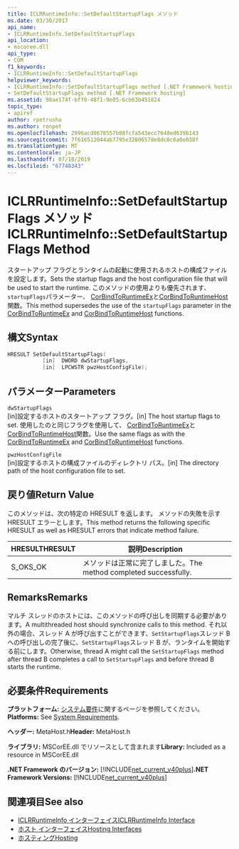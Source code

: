 ```yaml
---
title: ICLRRuntimeInfo::SetDefaultStartupFlags メソッド
ms.date: 03/30/2017
api_name:
- ICLRRuntimeInfo.SetDefaultStartupFlags
api_location:
- mscoree.dll
api_type:
- COM
f1_keywords:
- ICLRRuntimeInfo::SetDefaultStartupFlags
helpviewer_keywords:
- ICLRRuntimeInfo::SetDefaultStartupFlags method [.NET Framework hosting]
- SetDefaultStartupFlags method [.NET Framework hosting]
ms.assetid: 98ae174f-bff0-48f1-9e05-6cb63b451824
topic_type:
- apiref
author: rpetrusha
ms.author: ronpet
ms.openlocfilehash: 2996acd9678557b08fcfa543ecc7648ed639b143
ms.sourcegitcommit: 7f616512044ab7795e32806578e8dc0c6a0e038f
ms.translationtype: MT
ms.contentlocale: ja-JP
ms.lasthandoff: 07/10/2019
ms.locfileid: "67748343"
---
```

# <a name="iclrruntimeinfosetdefaultstartupflags-method"></a><span data-ttu-id="78ea3-102">ICLRRuntimeInfo::SetDefaultStartupFlags メソッド</span><span class="sxs-lookup"><span data-stu-id="78ea3-102">ICLRRuntimeInfo::SetDefaultStartupFlags Method</span></span>
<span data-ttu-id="78ea3-103">スタートアップ フラグとランタイムの起動に使用されるホストの構成ファイルを設定します。</span><span class="sxs-lookup"><span data-stu-id="78ea3-103">Sets the startup flags and the host configuration file that will be used to start the runtime.</span></span> <span data-ttu-id="78ea3-104">このメソッドの使用よりも優先されます、`startupFlags`パラメーター、 [CorBindToRuntimeEx](../../../../docs/framework/unmanaged-api/hosting/corbindtoruntimeex-function.md)と[CorBindToRuntimeHost](../../../../docs/framework/unmanaged-api/hosting/corbindtoruntimehost-function.md)関数。</span><span class="sxs-lookup"><span data-stu-id="78ea3-104">This method supersedes the use of the `startupFlags` parameter in the [CorBindToRuntimeEx](../../../../docs/framework/unmanaged-api/hosting/corbindtoruntimeex-function.md) and [CorBindToRuntimeHost](../../../../docs/framework/unmanaged-api/hosting/corbindtoruntimehost-function.md) functions.</span></span>  
  
## <a name="syntax"></a><span data-ttu-id="78ea3-105">構文</span><span class="sxs-lookup"><span data-stu-id="78ea3-105">Syntax</span></span>  
  
```cpp  
HRESULT SetDefaultStartupFlags(  
           [in]  DWORD dwStartupFlags,  
           [in]  LPCWSTR pwzHostConfigFile);  
```  
  
## <a name="parameters"></a><span data-ttu-id="78ea3-106">パラメーター</span><span class="sxs-lookup"><span data-stu-id="78ea3-106">Parameters</span></span>  
 `dwStartupFlags`  
 <span data-ttu-id="78ea3-107">[in]設定するホストのスタートアップ フラグ。</span><span class="sxs-lookup"><span data-stu-id="78ea3-107">[in] The host startup flags to set.</span></span> <span data-ttu-id="78ea3-108">使用したのと同じフラグを使用して、 [CorBindToRuntimeEx](../../../../docs/framework/unmanaged-api/hosting/corbindtoruntimeex-function.md)と[CorBindToRuntimeHost](../../../../docs/framework/unmanaged-api/hosting/corbindtoruntimehost-function.md)関数。</span><span class="sxs-lookup"><span data-stu-id="78ea3-108">Use the same flags as with the [CorBindToRuntimeEx](../../../../docs/framework/unmanaged-api/hosting/corbindtoruntimeex-function.md) and [CorBindToRuntimeHost](../../../../docs/framework/unmanaged-api/hosting/corbindtoruntimehost-function.md) functions.</span></span>  
  
 `pwzHostConfigFile`  
 <span data-ttu-id="78ea3-109">[in]設定するホストの構成ファイルのディレクトリ パス。</span><span class="sxs-lookup"><span data-stu-id="78ea3-109">[in] The directory path of the host configuration file to set.</span></span>  
  
## <a name="return-value"></a><span data-ttu-id="78ea3-110">戻り値</span><span class="sxs-lookup"><span data-stu-id="78ea3-110">Return Value</span></span>  
 <span data-ttu-id="78ea3-111">このメソッドは、次の特定の HRESULT を返します。 メソッドの失敗を示す HRESULT エラーとします。</span><span class="sxs-lookup"><span data-stu-id="78ea3-111">This method returns the following specific HRESULT as well as HRESULT errors that indicate method failure.</span></span>  
  
|<span data-ttu-id="78ea3-112">HRESULT</span><span class="sxs-lookup"><span data-stu-id="78ea3-112">HRESULT</span></span>|<span data-ttu-id="78ea3-113">説明</span><span class="sxs-lookup"><span data-stu-id="78ea3-113">Description</span></span>|  
|-------------|-----------------|  
|<span data-ttu-id="78ea3-114">S_OK</span><span class="sxs-lookup"><span data-stu-id="78ea3-114">S_OK</span></span>|<span data-ttu-id="78ea3-115">メソッドは正常に完了しました。</span><span class="sxs-lookup"><span data-stu-id="78ea3-115">The method completed successfully.</span></span>|  
  
## <a name="remarks"></a><span data-ttu-id="78ea3-116">Remarks</span><span class="sxs-lookup"><span data-stu-id="78ea3-116">Remarks</span></span>  
 <span data-ttu-id="78ea3-117">マルチ スレッドのホストには、このメソッドの呼び出しを同期する必要があります。</span><span class="sxs-lookup"><span data-stu-id="78ea3-117">A multithreaded host should synchronize calls to this method.</span></span> <span data-ttu-id="78ea3-118">それ以外の場合、スレッド A が呼び出すことができます、`SetStartupFlags`スレッド B への呼び出しの完了後に、`SetStartupFlags`スレッド B が、ランタイムを開始する前にします。</span><span class="sxs-lookup"><span data-stu-id="78ea3-118">Otherwise, thread A might call the `SetStartupFlags` method after thread B completes a call to `SetStartupFlags` and before thread B starts the runtime.</span></span>  
  
## <a name="requirements"></a><span data-ttu-id="78ea3-119">必要条件</span><span class="sxs-lookup"><span data-stu-id="78ea3-119">Requirements</span></span>  
 <span data-ttu-id="78ea3-120">**プラットフォーム:** [システム要件](../../../../docs/framework/get-started/system-requirements.md)に関するページを参照してください。</span><span class="sxs-lookup"><span data-stu-id="78ea3-120">**Platforms:** See [System Requirements](../../../../docs/framework/get-started/system-requirements.md).</span></span>  
  
 <span data-ttu-id="78ea3-121">**ヘッダー:** MetaHost.h</span><span class="sxs-lookup"><span data-stu-id="78ea3-121">**Header:** MetaHost.h</span></span>  
  
 <span data-ttu-id="78ea3-122">**ライブラリ:** MSCorEE.dll でリソースとして含まれます</span><span class="sxs-lookup"><span data-stu-id="78ea3-122">**Library:** Included as a resource in MSCorEE.dll</span></span>  
  
 <span data-ttu-id="78ea3-123">**.NET Framework のバージョン:** [!INCLUDE[net_current_v40plus](../../../../includes/net-current-v40plus-md.md)]</span><span class="sxs-lookup"><span data-stu-id="78ea3-123">**.NET Framework Versions:** [!INCLUDE[net_current_v40plus](../../../../includes/net-current-v40plus-md.md)]</span></span>  
  
## <a name="see-also"></a><span data-ttu-id="78ea3-124">関連項目</span><span class="sxs-lookup"><span data-stu-id="78ea3-124">See also</span></span>

- [<span data-ttu-id="78ea3-125">ICLRRuntimeInfo インターフェイス</span><span class="sxs-lookup"><span data-stu-id="78ea3-125">ICLRRuntimeInfo Interface</span></span>](../../../../docs/framework/unmanaged-api/hosting/iclrruntimeinfo-interface.md)
- [<span data-ttu-id="78ea3-126">ホスト インターフェイス</span><span class="sxs-lookup"><span data-stu-id="78ea3-126">Hosting Interfaces</span></span>](../../../../docs/framework/unmanaged-api/hosting/hosting-interfaces.md)
- [<span data-ttu-id="78ea3-127">ホスティング</span><span class="sxs-lookup"><span data-stu-id="78ea3-127">Hosting</span></span>](../../../../docs/framework/unmanaged-api/hosting/index.md)
